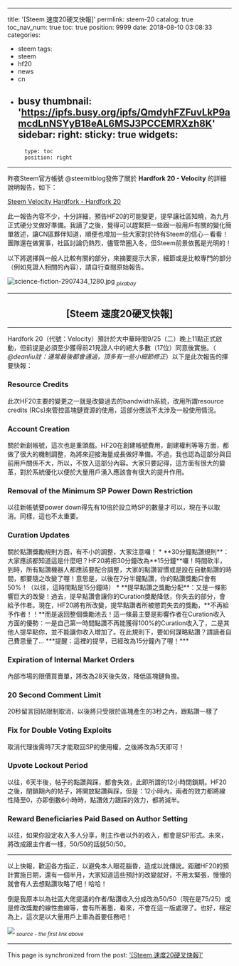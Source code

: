 
---
title: '[Steem 速度20硬叉快報]'
permlink: steem-20
catalog: true
toc_nav_num: true
toc: true
position: 9999
date: 2018-08-10 03:08:33
categories:
- steem
tags:
- steem
- hf20
- news
- cn
- busy
thumbnail: 'https://ipfs.busy.org/ipfs/QmdyhFZFuvLkP9amcdLnNSYyB18eAL6MSJ3PCCEMRXzh8K'
sidebar:
    right:
        sticky: true
widgets:
    -
        type: toc
        position: right
---


昨夜Steem官方帳號 @steemitblog發佈了關於 **Hardfork 20 - Velocity** 的詳細說明報告，如下：

 [Steem Velocity Hardfork - Hardfork 20](https://steemit.com/steem/@steemitblog/steem-velocity-hardfork-hardfork-20)

此一報告內容不少，十分詳細，預告HF20的可能變更，提早讓社區知曉，為九月正式硬分叉做好準備。我讀了之後，覺得可以趕緊把一些跟一般用戶有關的變化簡單敘述，讓CN區夥伴知道，順便也增加一些大家對於持有Steem的信心－看看！團隊還在做實事，社區討論仍熱烈，儘管幣圈入冬，但Steem前景依舊是光明的！

以下將選擇與一般人比較有關的部分，來摘要提示大家，細節或是比較專門的部分（例如見證人相關的內容），請自行查閱原始報告。

![science-fiction-2907434_1280.jpg](https://ipfs.busy.org/ipfs/QmdyhFZFuvLkP9amcdLnNSYyB18eAL6MSJ3PCCEMRXzh8K)
<sub>*pixabay*</sub>
****
## <center>[Steem 速度20硬叉快報]</center>
*****
Hardfork 20（代號：Velocity）預計於大中華時間9/25（二）晚上11點正式啟動，但前提是必須至少獲得前21見證人中的絕大多數（17位）同意後實施。（ *@deanliu註：通常最後都會通過，頂多有一些小細節修正*）以下是此次報告的擇要快報：

<h3>Resource Credits</h3>
此次HF20主要的變更之一就是改變過去的bandwidth系統，改用所謂resource credits (RCs)來管控區塊鏈資源的使用，這部分應該不太涉及一般使用情況。

<h3>Account Creation</h3>
關於新創帳號，這次也是重頭戲。HF20在創建帳號費用，創建權利等等方面，都做了很大的機制調整，為將來迎接海量成長做好準備。不過，我也認為這部分與目前用戶關係不大，所以，不放入這部分內容。大家只要記得，這方面有很大的變革，對於系統優化以便於大量用戶湧入應該會有很大的提升作用。

<h3>Removal of the Minimum SP Power Down Restriction</h3>
以往新帳號要power down得先有10倍於設立時SP的數量才可以，現在予以取消。同樣，這也不太重要。

<h3>Curation Updates</h3>
關於點讚獎勵規則方面，有不小的調整，大家注意囉！
* **30分鐘點讚規則**：大家應該都知道這是什麼吧？HF20將把30分鐘改為**15分鐘**囉！時間砍半，到時，所有點讚機器人都應該要配合調整，大家的點讚習慣或是設在自動點讚的時間，都要隨之改變了喔！意思是，以後在7分半鐘點讚，你的點讚獎勵只會有50%！（以往，這時間點是15分鐘時）
* **提早點讚之獎勵分配**：又是一條影響巨大的改變！過去，提早點讚會讓你的Curation獎勵降低，你失去的部分，會給予作者。現在，HF20將有所改變，提早點讚者所被懲罰失去的獎勵，**不再給予作者！！**而是返回整個獎勵池去！這一條最主要是影響作者在Curation收入方面的優勢：一是自己第一時間點讚不再能獲得100%的Curation收入了，二是其他人提早點你，並不能讓你收入增加了。在此規則下，要如何謀略點讚？請讀者自己費思量了... ***提醒：這裡的提早，已經改為15分鐘內了喔！***

<h3>Expiration of Internal Market Orders</h3>
內部市場的限價買賣單，將改為28天後失效，降低區塊鏈負擔。

<h3>20 Second Comment Limit</h3>
20秒留言回帖限制取消，以後將只受限於區塊產生的3秒之內，跟點讚一樣了

<h3>Fix for Double Voting Exploits</h3>
取消代理後需時7天才能取回SP的使用權，之後將改為5天即可！

<h3>Upvote Lockout Period</h3>
以往，6天半後，帖子的點讚與踩，都會失效，此即所謂的12小時閉鎖期。HF20之後，閉鎖期內的帖子，將開放點讚與踩，但是：12小時內，兩者的效力都將線性降至0，亦即倒數6小時時，點讚效力跟踩的效力，都將減半。

<h3>Reward Beneficiaries Paid Based on Author Setting</h3>
以往，如果你設定收入多人分享，則主作者以外的收入，都會是SP形式。未來，將改成跟主作者一樣，50/50的話就50/50。

*****
以上快報，歡迎各方指正，以避免本人眼花腦昏，造成以訛傳訛。距離HF20的預計實施日期，還有一個半月，大家知道這些預計的改變就好，不用太緊張，慢慢的就會有人去想點讚攻略了吧！哈哈！

倒是我原本以為社區大佬提議的作者/點讚收入分成改為50/50（現在是75/25）或是修改獎勵的線性曲線等，會有所著墨，看來，不會在這一版處理了。也好，穩定為上，這次是以大量用戶上車為首要任務吧！

![](https://steemitimages.com/0x0/https://cdn.steemitimages.com/DQmRhktFHS8rNcSAVTFpVuVEvUq785cRs2KteixFK1qg4Nt/HF20%20thumb.jpg)
<sub>*source -  the first link above*</sub>


- - -

This page is synchronized from the post: ['[Steem 速度20硬叉快報]'](https://steemit.com/@deanliu/steem-20)
